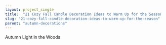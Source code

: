 ```yaml
---
layout: project_single
title:  "21 Cozy Fall Candle Decoration Ideas to Warm Up for the Season"
slug: "21-cozy-fall-candle-decoration-ideas-to-warm-up-for-the-season"
parent: "autumn-decorations"
---
```

Autumn Light in the Woods